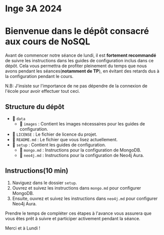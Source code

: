 # Inge 3A 2024
# Bienvenue dans le dépôt consacré aux cours de NoSQL

Avant de commencer notre séance de lundi, il est **fortement recommandé** de suivre les instructions dans les guides de configuration inclus dans ce dépôt. Cela vous permettra de profiter pleinement du temps que nous avons pendant les séances(**notamment de TP**), en évitant des retards dus à la configuration pendant le cours.

N.B: J'insiste sur l'importance de ne pas dépendre de la connexion de l'école pour avoir effectuer tout ceci.

## Structure du dépôt

- 📂 `data`
  - 📂 `images` : Contient les images nécessaires pour les guides de configuration.
- 📜 `LICENSE` : Le fichier de licence du projet.
- 📜 `README.md` : Le fichier que vous lisez actuellement.
- 📂 `setup` : Contient les guides de configuration.
  - 📜 `mongo.md` : Instructions pour la configuration de MongoDB.
  - 📜 `neo4j.md` : Instructions pour la configuration de Neo4j Aura.

## Instructions(10 min)

1. Naviguez dans le dossier `setup`.
2. Ouvrez et suivez les instructions dans `mongo.md` pour configurer MongoDB.
3. Ensuite, ouvrez et suivez les instructions dans `neo4j.md` pour configurer Neo4j Aura.

Prendre le temps de compléter ces étapes à l'avance vous assurera que vous êtes prêt à suivre et participer activement pendant la séance.

Merci et à Lundi ! 
